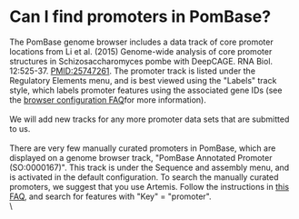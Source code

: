 # Can I find promoters in PomBase?
<!-- pombase_categories: Datasets,Querying/Searching -->

The PomBase genome browser includes a data track of core promoter
locations from Li et al. (2015) Genome-wide analysis of core promoter
structures in Schizosaccharomyces pombe with DeepCAGE. RNA Biol.
12:525-37.
[PMID:25747261](http://www.ncbi.nlm.nih.gov/pubmed/?term=25747261). The
promoter track is listed under the Regulatory Elements menu, and is best
viewed using the "Labels" track style, which labels promoter features
using the associated gene IDs (see the [browser configuration
FAQ](/faqs/how-can-i-show-or-hide-tracks-genome-browser)for more
information).\
\
We will add new tracks for any more promoter data sets that are
submitted to us.\
\
There are very few manually curated promoters in PomBase, which are
displayed on a genome browser track, "PomBase Annotated Promoter
(SO:0000167)". This track is under the Sequence and assembly menu, and
is activated in the default configuration. To search the manually
curated promoters, we suggest that you use Artemis. Follow the
instructions in [this
FAQ](/faqs/there-equivalent-artemis-java-applet-pombase), and search for
features with "Key" = "promoter".\
\


